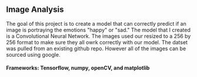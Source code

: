 ## Image Analysis

The goal of this project is to create a model that can correctly predict if an image is portraying the emotions "happy" or "sad."
The model that I created is a Convolutional Neural Network. The images used our resized to a 256 by 256 format to make sure they all owrk correctly with our model. The datset 
was pulled from an existing github repo. However all of the images can be sourced using google.

#### Frameworks: Tensorflow, numpy, openCV, and matplotlib
